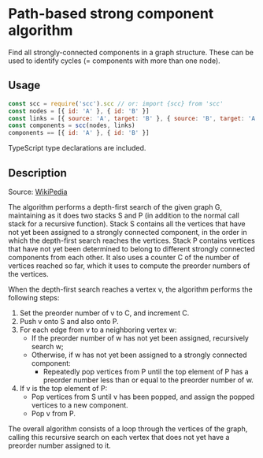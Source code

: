 # Path-based strong component algorithm

Find all strongly-connected components in a graph structure. These can be used to identify cycles (= components with more than one node).

## Usage

```javascript
const scc = require('scc').scc // or: import {scc} from 'scc'
const nodes = [{ id: 'A' }, { id: 'B' }]
const links = [{ source: 'A', target: 'B' }, { source: 'B', target: 'A' }]
const components = scc(nodes, links)
components == [{ id: 'A' }, { id: 'B' }]
```

TypeScript type declarations are included.

## Description

Source: [WikiPedia](https://en.wikipedia.org/wiki/Path-based_strong_component_algorithm)

The algorithm performs a depth-first search of the given graph G, maintaining as it does two stacks S and P (in addition to the normal call stack for a recursive function). Stack S contains all the vertices that have not yet been assigned to a strongly connected component, in the order in which the depth-first search reaches the vertices. Stack P contains vertices that have not yet been determined to belong to different strongly connected components from each other. It also uses a counter C of the number of vertices reached so far, which it uses to compute the preorder numbers of the vertices.

When the depth-first search reaches a vertex v, the algorithm performs the following steps:

1. Set the preorder number of v to C, and increment C.
2. Push v onto S and also onto P.
3. For each edge from v to a neighboring vertex w:
    * If the preorder number of w has not yet been assigned, recursively search w;
    * Otherwise, if w has not yet been assigned to a strongly connected component:
        * Repeatedly pop vertices from P until the top element of P has a preorder number less than or equal to the preorder number of w.
4. If v is the top element of P:
    * Pop vertices from S until v has been popped, and assign the popped vertices to a new component.
    * Pop v from P.

The overall algorithm consists of a loop through the vertices of the graph, calling this recursive search on each vertex that does not yet have a preorder number assigned to it.

